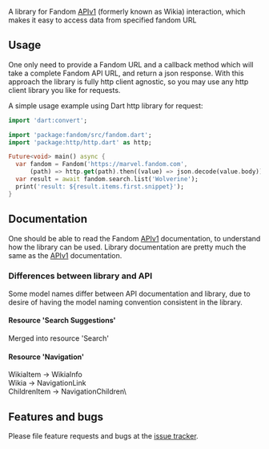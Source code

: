A library for Fandom [APIv1][api] (formerly known as Wikia) interaction, which makes it easy to access data from specified fandom URL

## Usage
One only need to provide a Fandom URL and a callback method which will take a complete Fandom API URL, and return a json
response. With this approach the library is fully http client agnostic, so you may use any http client library you like
for requests.

A simple usage example using Dart http library for request:

```dart
import 'dart:convert';

import 'package:fandom/src/fandom.dart';
import 'package:http/http.dart' as http;

Future<void> main() async {
  var fandom = Fandom('https://marvel.fandom.com',
      (path) => http.get(path).then((value) => json.decode(value.body)));
  var result = await fandom.search.list('Wolverine');
  print('result: ${result.items.first.snippet}');
}
```

## Documentation

One should be able to read the Fandom [APIv1][api] documentation, to understand how the library can be used.
Library documentation are pretty much the same as the [APIv1][api] documentation.

### Differences between library and API
Some model names differ between API documentation and library, due to desire of having the model naming
convention consistent in the library. 

#### Resource 'Search Suggestions' 
Merged into resource 'Search'

#### Resource 'Navigation'
WikiaItem -> WikiaInfo\
Wikia -> NavigationLink\
ChildrenItem -> NavigationChildren\

## Features and bugs

Please file feature requests and bugs at the [issue tracker][tracker].

[tracker]: https://github.com/materka/fandom
[api]: https://www.wikia.com/api/v1

